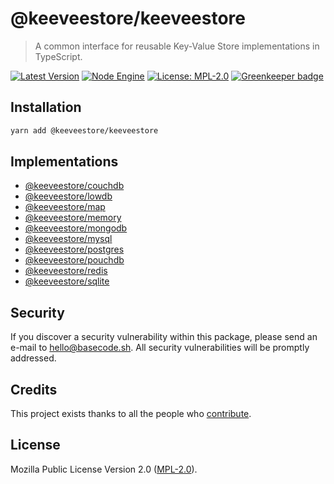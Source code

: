 # @keeveestore/keeveestore

> A common interface for reusable Key-Value Store implementations in TypeScript.

[![Latest Version](https://badgen.now.sh/npm/v/@keeveestore/keeveestore)](https://www.npmjs.com/package/@keeveestore/keeveestore)
[![Node Engine](https://badgen.now.sh/npm/node/@keeveestore/keeveestore)](https://www.npmjs.com/package/@keeveestore/keeveestore)
[![License: MPL-2.0](https://badgen.now.sh/badge/license/MPL-2.0/green)](https://mozilla.org/MPL/2.0/) [![Greenkeeper badge](https://badges.greenkeeper.io/keeveestore/keeveestore.svg)](https://greenkeeper.io/)

## Installation

```bash
yarn add @keeveestore/keeveestore
```

## Implementations

-   [@keeveestore/couchdb](https://github.com/keeveestore/couchdb)
-   [@keeveestore/lowdb](https://github.com/keeveestore/lowdb)
-   [@keeveestore/map](https://github.com/keeveestore/map)
-   [@keeveestore/memory](https://github.com/keeveestore/memory)
-   [@keeveestore/mongodb](https://github.com/keeveestore/mongodb)
-   [@keeveestore/mysql](https://github.com/keeveestore/mysql)
-   [@keeveestore/postgres](https://github.com/keeveestore/postgres)
-   [@keeveestore/pouchdb](https://github.com/keeveestore/pouchdb)
-   [@keeveestore/redis](https://github.com/keeveestore/redis)
-   [@keeveestore/sqlite](https://github.com/keeveestore/sqlite)

## Security

If you discover a security vulnerability within this package, please send an e-mail to hello@basecode.sh. All security vulnerabilities will be promptly addressed.

## Credits

This project exists thanks to all the people who [contribute](../../contributors).

## License

Mozilla Public License Version 2.0 ([MPL-2.0](./LICENSE)).
